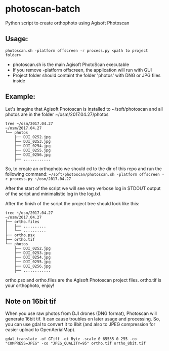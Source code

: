 # photoscan-batch
Python script to create orthophoto using Agisoft Photoscan

## Usage:

```photoscan.sh -platform offscreen -r process.py <path to project folder>```

* photoscan.sh is the main Agisoft PhotoScan executable
* If you remove -platform offscreen, the application will run with GUI
* Project folder should containt the folder 'photos' with DNG or JPG files inside

## Example:
Let's imagine that Agisoft Photoscan is installed to ~/soft/photoscan and all photos are in the folder ~/osm/2017.04.27/photos

```
tree ~/osm/2017.04.27
~/osm/2017.04.27
└── photos
    ├── DJI_0252.jpg
    ├── DJI_0253.jpg
    ├── DJI_0254.jpg
    ├── DJI_0255.jpg
    ├── DJI_0256.jpg
    ├── ............
```

So, to create an orthophoto we should cd to the dir of this repo and run the following command:
```~/soft/photoscan/photoscan.sh -platform offscreen -r process.py ~/osm/2017.04.27```

After the start of the script we will see very verbose log in STDOUT output of the script and minimalistic log in the log.txt.

After the finish of the script the project tree should look like this:
```
tree ~/osm/2017.04.27
~/osm/2017.04.27
├── ortho.files
│   ├── ..........
│   └── ..........
├── ortho.psx
├── ortho.tif
└── photos
    ├── DJI_0252.jpg
    ├── DJI_0253.jpg
    ├── DJI_0254.jpg
    ├── DJI_0255.jpg
    ├── DJI_0256.jpg
    ├── ............
```
ortho.psx and ortho.files are the Agisoft Photoscan project files.
ortho.tif is your orthophoto, enjoy!

## Note on 16bit tif

When you use raw photos from DJI drones (DNG format), Photoscan will generate 16bit tif. It can cause troubles on later usage and processing. So, you can use gdal to convert it to 8bit (and also to JPEG compression for easier upload to OpenAerialMap).

```gdal_translate -of GTiff -ot Byte -scale 0 65535 0 255 -co "COMPRESS=JPEG" -co "JPEG_QUALITY=95" ortho.tif ortho_8bit.tif```
